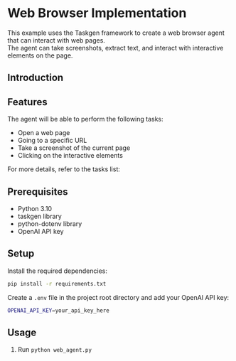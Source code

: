 # Web Browser Implementation
This example uses the Taskgen framework to create a web browser agent that can interact with web pages.     
The agent can take screenshots, extract text, and interact with interactive elements on the page.

## Introduction

## Features
The agent will be able to perform the following tasks:
- Open a web page
- Going to a specific URL
- Take a screenshot of the current page
- Clicking on the interactive elements

For more details, refer to the tasks list:

## Prerequisites
- Python 3.10
- taskgen library
- python-dotenv library
- OpenAI API key

## Setup
Install the required dependencies:

```bash
pip install -r requirements.txt
```
Create a `.env` file in the project root directory and add your OpenAI API key:

```bash
OPENAI_API_KEY=your_api_key_here
```

## Usage
1. Run `python web_agent.py`